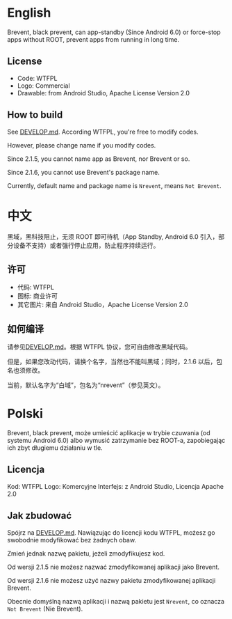 # English

Brevent, black prevent, can app-standby (Since Android 6.0) or force-stop apps without ROOT, prevent apps from running in long time.

## License

- Code: WTFPL
- Logo: Commercial
- Drawable: from Android Studio, Apache License Version 2.0

## How to build

See [DEVELOP.md](DEVELOP.md). According WTFPL, you're free to modify codes.

However, please change name if you modify codes.

Since 2.1.5, you cannot name app as Brevent, nor Βrevent or so.

Since 2.1.6, you cannot use Brevent's package name.

Currently, default name and package name is `Nrevent`, means `Not Brevent`.

# 中文

黑域，黑科技阻止，无须 ROOT 即可待机（App Standby, Android 6.0 引入，部分设备不支持）或者强行停止应用，防止程序持续运行。

## 许可

- 代码: WTFPL
- 图标: 商业许可
- 其它图片: 来自 Android Studio，Apache License Version 2.0

## 如何编译

请参见[DEVELOP.md](DEVELOP.md)。根据 WTFPL 协议，您可自由修改黑域代码。

但是，如果您改动代码，请换个名字，当然也不能叫黒域；同时，2.1.6 以后，包名也须修改。

当前，默认名字为“白域”，包名为“nrevent”（参见英文）。

# Polski 

Brevent, black prevent, może umieścić aplikacje w trybie czuwania (od systemu Android 6.0) albo wymusić zatrzymanie bez ROOT-a, zapobiegając ich zbyt długiemu działaniu w tle. 

## Licencja 

Kod: WTFPL 
Logo: Komercyjne 
Interfejs: z Android Studio, Licencja Apache 2.0 

## Jak zbudować 

Spójrz na [DEVELOP.md](DEVELOP.md). Nawiązując do licencji kodu WTFPL, możesz go swobodnie modyfikować bez żadnych obaw. 

Zmień jednak nazwę pakietu, jeżeli zmodyfikujesz kod. 

Od wersji 2.1.5 nie możesz nazwać zmodyfikowanej aplikacji jako Brevent. 

Od wersji 2.1.6 nie możesz użyć nazwy pakietu zmodyfikowanej aplikacji Brevent. 

Obecnie domyślną nazwą aplikacji i nazwą pakietu jest `Nrevent`, co oznacza `Not Brevent` (Nie Brevent).
